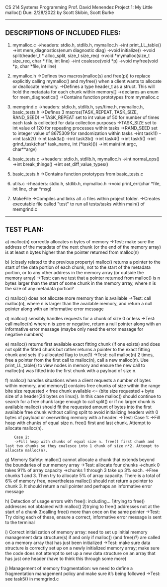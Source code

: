 CS 214 Systems Programming
Prof. David Menendez
Project 1: My Little malloc()
Due: 2/28/2022
by Scott Skibin, Scott Burke

-------------------------------
DESCRIPTIONS OF INCLUDED FILES:
-------------------------------
1) mymalloc.c
    ->headers: stdio.h, stdlib.h, mymalloc.h
    ->int print_LL_table()
    ->int mem_diagnostics(enum diagnostic diag)
    ->void initialize()
    ->void split(header_t * alloc_split, size_t size_req)
    ->void *mymalloc(size_t size_req, char * file, int line)
    ->int coalesce(void *p)
    ->void myfree(void *p, char *file, int line)

2) mymalloc.h
    ->Defines two macros(malloc(s) and free(p)) to replace explicitly calling mymalloc() and myfree() when a client wants to allocate or deallocate memory.
    ->Defines a type header_t as a struct.  This will hold the metadata for each chunk within memory[]
    ->declares an enum for mem_diagnostics()
    ->Contains function prototypes from mymalloc.c

3) memgrind.c
    ->headers: stdio.h, stdlib.h, sys/time.h, mymalloc.h, basic_tests.h
    ->Defines 3 macros(TASK_REPEAT, TASK_SIZE, RAND_SEED)
        ->TASK_REPEAT set to int value of 50 for number of times each task is collected for data collection purposes
        ->TASK_SIZE set to int value of 120 for repeating processes within tasks
        ->RAND_SEED set to integer value of 8675309 for randomization within tasks
    ->int task1()
    ->int task2()
    ->int task3a()
    ->int task3b()
    ->int task4()
    ->int task5()
    ->int grind_task(char* task_name, int (*task)())
    ->int main(int argc, char**argv)

4) basic_tests.c
    ->headers: stdio.h, stdlib.h, mymalloc.h
    ->int normal_ops()
    ->int break_things()
    ->int set_diff_value_types()

5) basic_tests.h
    ->Contains function prototypes from basic_tests.c

6) utils.c
    ->headers: stdio.h, stdlib.h, mymalloc.h
    ->void print_err(char *file, int line, char *msg)

6) MakeFile
    ->Compiles and links all .c files within project folder.
    ->Creates executable file called "test" to run all tests/tasks within main() of memgrind.c

----------
TEST PLAN:
----------
a) malloc(n) correctly allocates n bytes of memory
    ->Test: make sure the address of the metadata of the next chunk (or the end of the memory array) is at least n bytes higher than the pointer returned from malloc(n)

b) (closely related to the previous property) malloc() returns a pointer to the start of the data portion of each chunk, not to the start of the metadata portion, or to any other address in the memory array (or outside the memory array)
    ->Test: can we test that a pointer returned from malloc() is n bytes larger than the start of some chunk in the memory array, where n is the size of any metadata portion?

c) malloc() does not allocate more memory than is available
    ->Test: call malloc(n), where n is larger than the available memory, and return a null pointer along with an informative error message

d) malloc() sensibly handles requests for a chunk of size 0 or less
    ->Test: call malloc(n) where n is zero or negative, return a null pointer along with an informative error message (maybe only need the error message for negative numbers)

e) malloc() returns first available exact fitting chunk (if one exists) and does not split the fitted chunk but rather returns a pointer to the exact fitting chunk and sets it's allocated flag to true(1)
    ->Test: call malloc(n) 2 times, free a pointer from the first call to malloc(n), call a new malloc(n). Use print_LL_table() to view nodes in memory and ensure the new call to malloc(n) was fitted into the first chunk with a payload of size n.

f) malloc() handles situations when a client requests a number of bytes within memory, and memory[] contains free chunks of size within the range bite size requested < free chunk available <= (bite size requested + byte size of a header(24 bytes on linux)).  In this case malloc() should continue to search for a free chunk large enough to call split() or if no larger chunk is available malloc() should fit the requested amount of bytes into the first available free chunk without calling split to avoid initializing headers with 0 bytes of payload or overwriting memory with a header.
    ->Test: 
        Case 1:
        ->Fill heap with chunks of equal size n. free() first and last chunk. Attempt to allocate malloc(n).

        Case 2: 
        ->Fill heap with chunks of equal size n. free() first chunk and last two chunks so they coalesce into 1 chunk of size n*2. Attempt to allocate malloc(n).

g) Memory Safety: malloc() cannot allocate a chunk that extends beyond the boundaries of our memory array
    ->Test: allocate four chunks
        ->chunk 0 takes 91% of array capacity 
        ->chunks 1 through 3 take up 3% each. 
        ->Free chunks 1 and 3. 
        Then try to allocate 5% of array capacity. There is a total of 6% of memory free, nevertheless malloc() should not return a pointer to chunk 3. It should return a null pointer and perhaps an informative error message

h) Detection of usage errors with free(): including... 
    1)trying to free() addresses not obtained with malloc() 
    2)trying to free() addresses not at the start of a chunk 
    3)calling free() more than once on the same pointer
    ->Test: Try doing each of these, ensure a correct, informative error message is sent to the terminal

i) Correct initialization of memory array: need to set up initial memory management data structure(s) if and only if malloc() (and free()?) are called on a memory array that has just been initialized
    ->Test: make sure data structure is correctly set up on a newly initialized memory array; make sure the code does not attempt to set up a new data structure on an array that has just one header (have to think this through some more)

j) Management of memory fragmentation: we need to define a fragmentation management policy and make sure it’s being followed
    ->Test: see task5() in memgrind.c


